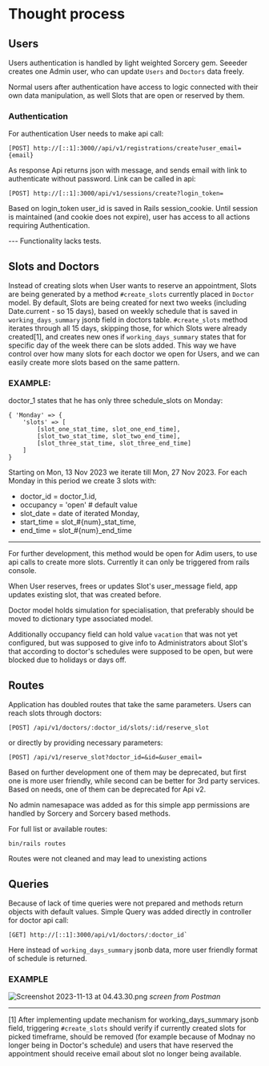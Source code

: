 # Thought process

## Users

Users authentication is handled by light weighted Sorcery gem.
Seeeder creates one Admin user, who can update `Users` and `Doctors` data freely.

Normal users after authentication have access to logic connected with their own data manipulation, 
as well Slots that are open or reserved by them.

### Authentication 

For authentication User needs to make api call:

```
[POST] http://[::1]:3000//api/v1/registrations/create?user_email={email}
```

As response Api returns json with message, and sends email with link to authenticate without password.
Link can be called in api:

```
[POST] http://[::1]:3000/api/v1/sessions/create?login_token=
```

Based on login_token user_id is saved in Rails session_cookie.
Until session is maintained (and cookie does not expire), user has access to all actions requiring Authentication.

--- Functionality lacks tests.

## Slots and Doctors

Instead of creating slots when User wants to reserve an appointment, Slots are being generated by a method `#create_slots`
currently placed in `Doctor` model. By default, Slots are being created for next two weeks (including Date.current - so 15 days),
based on weekly schedule that is saved in `working_days_summary` jsonb field in doctors table.
`#create_slots` method iterates through all 15 days, skipping those, for which Slots were already created[1], and creates new ones if `working_days_summary`
states that for specific day of the week there can be slots added.
This way we have control over how many slots for each doctor we open for Users, and we can easily create more slots based on the same pattern.

### EXAMPLE:
doctor_1 states that he has only three schedule_slots on Monday:
``` 
{ 'Monday' => {
    'slots' => [ 
        [slot_one_stat_time, slot_one_end_time], 
        [slot_two_stat_time, slot_two_end_time], 
        [slot_three_stat_time, slot_three_end_time] 
    ]
}
```
Starting on Mon, 13 Nov 2023 we iterate till Mon, 27 Nov 2023. 
For each Monday in this period we create 3 slots with:
- doctor_id = doctor_1.id,
- occupancy = 'open' # default value
- slot_date = date of iterated Monday,
- start_time = slot_#{num}_stat_time,
- end_time = slot_#{num}_end_time

---

For further development, this method would be open for Adim users, to use api calls to create more slots. 
Currently it can only be triggered from rails console.

When User reserves, frees or updates Slot's user_message field, app updates existing slot, that was created before.

Doctor model holds simulation for specialisation, that preferably should be moved to dictionary type associated model.

Additionally occupancy field can hold value `vacation` that was not yet configured, but was supposed to give info to Administrators 
about Slot's that according to doctor's schedules were supposed to be open, but were blocked due to holidays or days off.

## Routes

Application has doubled routes that take the same parameters. Users can reach slots through doctors:

```
[POST] /api/v1/doctors/:doctor_id/slots/:id/reserve_slot
```

or directly by providing necessary parameters:

```
[POST] /api/v1/reserve_slot?doctor_id=&id=&user_email=
```

Based on further development one of them may be deprecated, but first one is more user friendly, while second can be better for 3rd party services.
Based on needs, one of them can be deprecated for Api v2.

No admin namesapace was added as for this simple app permissions are handled by Sorcery and Sorcery based methods.

For full list or available routes:

`bin/rails routes`

Routes were not cleaned and may lead to unexisting actions

## Queries

Because of lack of time queries were not prepared and methods return objects with default values.
Simple Query was added directly in controller for doctor api call:

```
[GET] http://[::1]:3000/api/v1/doctors/:doctor_id`
```

Here instead of `working_days_summary` jsonb data, more user friendly format of schedule is returned.

### EXAMPLE
![Screenshot 2023-11-13 at 04.43.30.png](..%2F..%2F..%2F..%2Fvar%2Ffolders%2Fvv%2Fnrdy2qld2f1fzc3pz2_1kgfc0000gq%2FT%2FTemporaryItems%2FNSIRD_screencaptureui_kP9yeM%2FScreenshot%202023-11-13%20at%2004.43.30.png)
<em>screen from Postman </em>

---
[1] After implementing update mechanism for working_days_summary jsonb field, triggering `#create_slots` should verify 
if currently created slots for picked timeframe, should be removed (for example because of Modnay no longer being in Doctor's schedule) 
and users that have reserved the appointment should receive email about slot no longer being available.